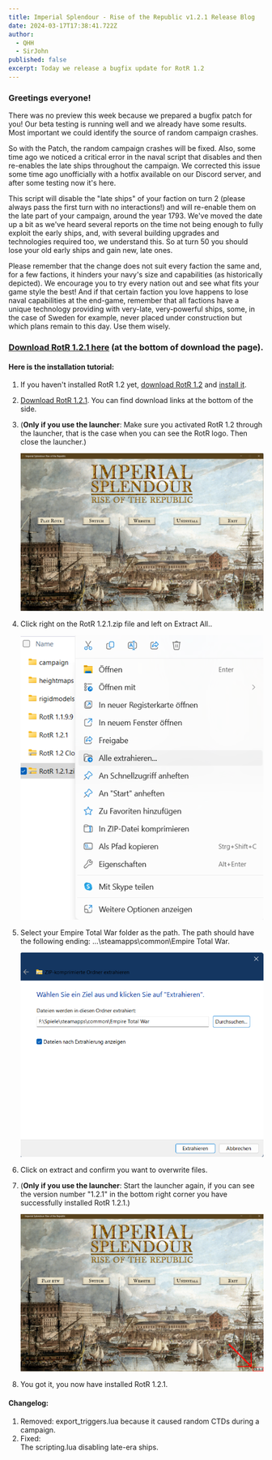```yaml
---
title: Imperial Splendour - Rise of the Republic v1.2.1 Release Blog
date: 2024-03-17T17:38:41.722Z
author:
  - QHH
  - SirJohn
published: false
excerpt: Today we release a bugfix update for RotR 1.2
---
```

### Greetings everyone!

There was no preview this week because we prepared a bugfix patch for you! Our beta testing is running well and we already have some results. Most important we could identify the source of random campaign crashes.

So with the Patch, the random campaign crashes will be fixed. Also, some time ago we noticed a critical error in the naval script that disables and then re-enables the late ships throughout the campaign. We corrected this issue some time ago unofficially with a hotfix available on our Discord server, and after some testing now it's here.

This script will disable the "late ships" of your faction on turn 2 (please always pass the first turn with no interactions!) and will re-enable them on the late part of your campaign, around the year 1793. We've moved the date up a bit as we've heard several reports on the time not being enough to fully exploit the early ships, and, with several building upgrades and technologies required too, we understand this. So at turn 50 you should lose your old early ships and gain new, late ones.

Please remember that the change does not suit every faction the same and, for a few factions, it hinders your navy's size and capabilities (as historically depicted). We encourage you to try every nation out and see what fits your game style the best! And if that certain faction you love happens to lose naval capabilities at the end-game, remember that all factions have a unique technology providing with very-late, very-powerful ships, some, in the case of Sweden for example, never placed under construction but which plans remain to this day. Use them wisely.

<center>

### [Download RotR 1.2.1 here](https://imperialsplendour.com/download) (at the bottom of download the page).

</center>

#### Here is the installation tutorial:

1. If you haven't installed RotR 1.2 yet, [download RotR 1.2](https://imperialsplendour.com/download) and [install it](https://imperialsplendour.com/blog/2022-08-01-rotr-12-installation-tutorial). 
2. [Download RotR 1.2.1](https://imperialsplendour.com/download). You can find download links at the bottom of the side.
3. (**Only if you use the launcher**: Make sure you activated RotR 1.2 through the launcher, that is the case when you can see the RotR logo. Then close the launcher.)

   ![](../_img/launcher-1.png)
4. Click right on the RotR 1.2.1.zip file and left on Extract All..

   ![](../_img/new-tuto-2.png)
5. Select your Empire Total War folder as the path. The path should have the following ending: ...\steamapps\common\Empire Total War.

   ![](../_img/new-tuto-3.png)
6. Click on extract and confirm you want to overwrite files.
7. (**Only if you use the launcher**: Start the launcher again, if you can see the version number "1.2.1" in the bottom right corner you have successfully installed RotR 1.2.1.)

   ![](../_img/new-launcher-final.png)
8. You got it, you now have installed RotR 1.2.1.

#### Changelog:

1. Removed:
   export_triggers.lua because it caused random CTDs during a campaign.
2. Fixed:\
   The scripting.lua disabling late-era ships.